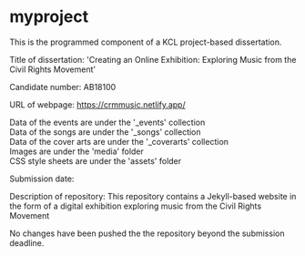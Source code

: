 # myproject

This is the programmed component of a KCL project-based dissertation.


Title of dissertation: 'Creating an Online Exhibition: Exploring Music from the Civil Rights Movement'


Candidate number: AB18100


URL of webpage: https://crmmusic.netlify.app/


Data of the events are under the '_events' collection </br>
Data of the songs are under the '_songs' collection</br>
Data of the cover arts are under the '_coverarts' collection</br>
Images are under the 'media' folder </br>
CSS style sheets are under the 'assets' folder</br>


Submission date:

 
Description of repository: This repository contains a Jekyll-based website in the form of a digital exhibition exploring music from the Civil Rights Movement


No changes have been pushed the the repository beyond the submission deadline.
